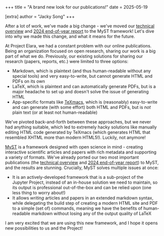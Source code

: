 +++
title = "A brand new look for our publications!"
date = 2025-05-19

[extra]
author = "Jacky Song"
+++

After a lot of work, we've made a big change - we've moved our [technical overview](https://elaraproject.github.io/elara-technical-overview/) and [2024 end-of-year report](https://elaraproject.github.io/2024-research-report/) to the MyST framework! Let's dive into why we made this change, and what it means for the future.

<!-- more -->

At Project Elara, we had a constant problem with our online publications. Being an organization focused on open research, sharing our work is a big part of what we do. Previously, our existing solutions for sharing our research (papers, reports, etc.) were limited to three options:

- Markdown, which is plaintext (and thus human-readable without any special tools) and very easy-to-write, but cannot generate HTML and PDFs on its own
- LaTeX, which is plaintext and can automatically generate PDFs, but is a major headache to set up and doesn't solve the issue of generating HTML
- App-specific formats like [TeXmacs](https://www.texmacs.org/), which is (reasonably) easy-to-write and can generate (with some effort) both HTML and PDFs, but is _not_ plain text (or at least not human-readable)

We've pivoted back-and-forth between these approaches, but we never had anything suitable, which led to extremely hacky solutions like manually editing HTML code generated by TeXmacs (which generates HTML that resembled XHTML more than modern HTML5!). Luckily, not anymore!

[MyST](https://mystmd.org/) is a framework designed with open science in mind - creating interactive scientific articles and papers with rich metadata and supporting a variety of formats. We've already ported our two most important publications (the [technical overview](https://elaraproject.github.io/elara-technical-overview/) and [2024 end-of-year report](https://elaraproject.github.io/2024-research-report/)) to MyST, and the results are stunning. Crucially, MyST solves multiple issues at once:

- It is an actively-developed framework that is a sub-project of the Jupyter Project, instead of an in-house solution we need to maintain, so its output is professional out-of-the-box and can be relied upon (one less thing to worry about!)
- It allows _writing_ articles and papers in an extended markdown syntax, while delegating the build step of creating a modern HTML site and PDF to a simple (set of) commands, meaning we have the benefits of human-readable markdown without losing any of the output quality of LaTeX

I am very excited that we are using this new framework, and I hope it opens new possibilities to us and the Project!
